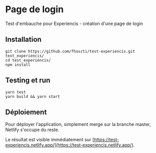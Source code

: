 # Page de login
Test d'embauche pour Experiencis - création d'une page de login

## Installation
```
git clone https://github.com/fhuszti/test-experiencis.git test_experiencis/
cd test_experiencis/
npm install
```

## Testing et run
```
yarn test
yarn build && yarn start
```

## Déploiement
Pour déployer l'application, simplement merge sur la branche master, Netlify s'occupe du reste.

Le résultat est visible immédiatement sur 
[https://test-experiencis.netlify.app/](https://test-experiencis.netlify.app/).